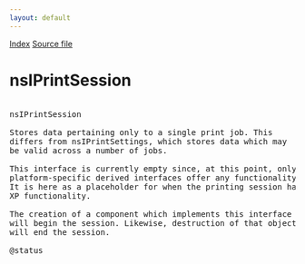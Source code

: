```yaml
---
layout: default
---
```

<div id='links'><a href="../index.html">Index</a>
<a href="http://dxr.mozilla.org/mozilla-central/source/widget/nsIPrintSession.idl">Source file</a>
</div>

# nsIPrintSession #
<pre>  
nsIPrintSession  
  
Stores data pertaining only to a single print job. This  
differs from nsIPrintSettings, which stores data which may  
be valid across a number of jobs.  
  
This interface is currently empty since, at this point, only  
platform-specific derived interfaces offer any functionality.  
It is here as a placeholder for when the printing session has  
XP functionality.  
  
The creation of a component which implements this interface  
will begin the session. Likewise, destruction of that object  
will end the session.  
  
@status  
  
</pre>